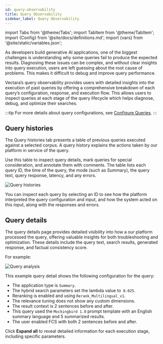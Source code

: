 ```yaml
---
id: query-observability
title: Query Observability
sidebar_label: Query Observability
---
```


import Tabs from '@theme/Tabs';
import TabItem from '@theme/TabItem';
import {Config} from '@site/docs/definitions.md';
import {vars} from '@site/static/variables.json';

As developers build generative AI applications, one of the biggest challenges 
is understanding why some queries fail to produce the expected results. 
Diagnosing these issues can be complex, and without clear insights into query 
execution, users are left guessing about the root cause of problems. This 
makes it difficult to debug and improve query performance.

Vectara’s query observability provides users with detailed insights into the 
execution of past queries by offering a comprehensive breakdown of each 
query’s configuration, response, and execution flow. This allows users to 
inspect queries at each stage of the query lifecycle which helps diagnose, 
debug, and optimize their searches.

:::tip
For more details about query configurations, see [Configure Queries](/docs/console-ui/configure-queries).
:::

## Query histories

The Query histories tab presents a table of previous queries executed against a 
selected corpus. A query history explains the actions taken by our platform in 
service of the query. 

Use this table to inspect query details, mark queries for special 
consideration, and annotate them with comments. The table lists each query ID, 
the time of the query, the mode (such as Summary), the query text, query 
response, latency, and any errors. 

![Query histories](/img/query-histories.png)

You can inspect each query by selecting an ID to see how the platform 
interpreted the query configuration and input, and how the system acted on 
this input, along with the responses and errors. 

## Query details

The query details page provides detailed visibility into how a our platform 
processed the query, offering valuable insights for both troubleshooting and 
optimization. These details include the query text, search results, generated 
response, and factual consistency score. 

For example:

![Query analysis](/img/query_analysis.png)

This example query detail shows the following configuration for the query:

* The application type is `Summary`.
* The hybrid search parameters set the lambda value to` 0.025`.
* Reranking is enabled and using `Rerank_Multilingual_v1`.
* The relevance tuning does not show any custom dimensions.
* The result context is 2 sentences before and after.
* This query used the `Mockingbird 1.0` prompt template with an English 
  summary language and 5 summarized results.
* The user enabled FCS with both 2 sentences before and after.

Click **Expand all** to reveal detailed information for each execution stage, 
including specific parameters.

